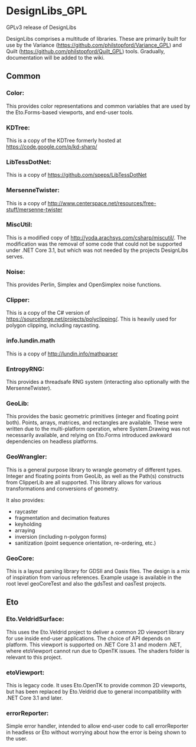# DesignLibs_GPL
GPLv3 release of DesignLibs

DesignLibs comprises a multitude of libraries. These are primarily built for use by the Variance (https://github.com/philstopford/Variance_GPL) and Quilt (https://github.com/philstopford/Quilt_GPL) tools. Gradually, documentation will be added to the wiki.

## Common

### Color:

This provides color representations and common variables that are used by the Eto.Forms-based viewports, and end-user tools.

### KDTree:

This is a copy of the KDTree formerly hosted at https://code.google.com/p/kd-sharp/

### LibTessDotNet:

This is a copy of https://github.com/speps/LibTessDotNet

### MersenneTwister:

This is a copy of http://www.centerspace.net/resources/free-stuff/mersenne-twister

### MiscUtil:

This is a modified copy of http://yoda.arachsys.com/csharp/miscutil/. The modification was the removal of some code that could not be supported under .NET Core 3.1, but which was not needed by the projects DesignLibs serves.

### Noise:

This provides Perlin, Simplex and OpenSimplex noise functions.

### Clipper:

This is a copy of the C# version of https://sourceforge.net/projects/polyclipping/. This is heavily used for polygon clipping, including raycasting.

### info.lundin.math

This is a copy of http://lundin.info/mathparser

### EntropyRNG:

This provides a threadsafe RNG system (interacting also optionally with the MersenneTwister).

### GeoLib:

This provides the basic geometric primitives (integer and floating point both). Points, arrays, matrices, and rectangles are available. These were written due to the multi-platform operation, where System.Drawing was not necessarily available, and relying on Eto.Forms introduced awkward dependencies on headless platforms.

### GeoWrangler:

This is a general purpose library to wrangle geometry of different types. Integer and floating points from GeoLib, as well as the Path(s) constructs from ClipperLib are all supported. This library allows for various transformations and conversions of geometry.

It also provides:
 - raycaster
 - fragmentation and decimation features
 - keyholding
 - arraying
 - inversion (including n-polygon forms)
 - sanitization (point sequence orientation, re-ordering, etc.)
 
### GeoCore:

This is a layout parsing library for GDSII and Oasis files. The design is a mix of inspiration from various references. Example usage is available in the root level geoCoreTest and also the gdsTest and oasTest projects.

## Eto

### Eto.VeldridSurface:

This uses the Eto.Veldrid project to deliver a common 2D viewport library for use inside end-user applications. The choice of API depends on platform. This viewport is supported on .NET Core 3.1 and modern .NET, where etoViewport cannot run due to OpenTK issues. The shaders folder is relevant to this project.

### etoViewport:

This is legacy code. It uses Eto.OpenTK to provide common 2D viewports, but has been replaced by Eto.Veldrid due to general incompatibility with .NET Core 3.1 and later.

### errorReporter:

Simple error handler, intended to allow end-user code to call errorReporter in headless or Eto without worrying about how the error is being shown to the user.
